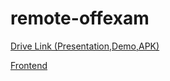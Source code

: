 # remote-offexam

[Drive Link (Presentation,Demo,APK)](https://drive.google.com/drive/folders/1q6HaLUyF_4Pi2-s8PLVlBb9YNP5j7NUY?usp=sharing)

[Frontend](https://remote-offexam-frontend.netlify.app/)
